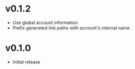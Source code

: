 # v0.1.2
* Use global account information
* Prefix generated link paths with account's internal name

# v0.1.0
* Initial release
